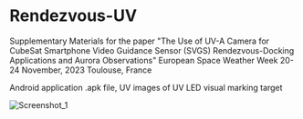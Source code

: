 # Rendezvous-UV
Supplementary Materials for the paper "The Use of UV-A Camera for CubeSat Smartphone Video Guidance Sensor (SVGS) Rendezvous-Docking Applications and Aurora
Observations" European Space Weather Week 20-24 November, 2023 Toulouse, France

Android application .apk file, UV images of UV LED visual marking target

![Screenshot_1](https://github.com/jefticRSe86/Rendezvous-UV/assets/103885754/27f1fef0-7b5f-44d6-8666-e5f72e41d2b5)
